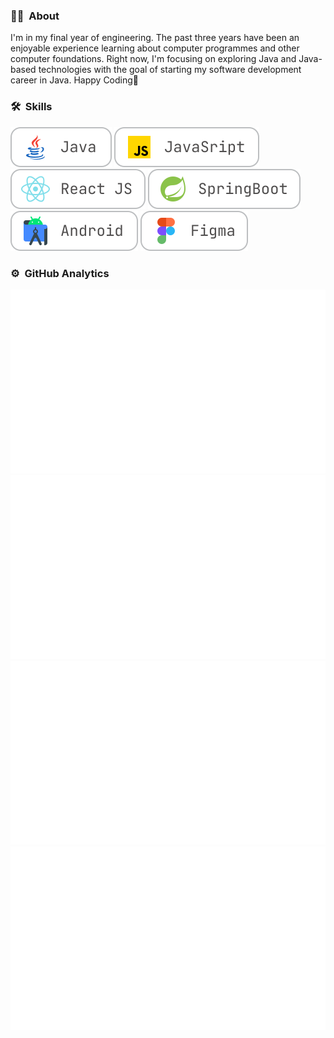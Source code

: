 
### 👨‍💻 &nbsp;About

I'm in my final year of engineering. The past three years have been an enjoyable experience learning about computer programmes and other computer foundations. Right now, I'm focusing on exploring Java and Java-based technologies with the goal of starting my software development career in Java. Happy Coding🤗

### 🛠 &nbsp;Skills

![Java](./java-skill.svg)
![JavaScript](./JavaScript-skill.svg)
![React js](./React-skill.svg)
![SpringBoot](./SpringBoot-skill.svg)
![Android Studio](./Android-skill.svg)
![Figma](./Figma-skill.svg)


### ⚙️ &nbsp;GitHub Analytics

<p align="left">
<a href="https://github.com/devudhayakumar">
  
  ![](https://raw.githubusercontent.com/devudhayakumar/git-stats/master/generated/overview.svg#gh-dark-mode-only)
![](https://raw.githubusercontent.com/devudhayakumar/git-stats/master/generated/overview.svg#gh-light-mode-only)
 ![](https://raw.githubusercontent.com/devudhayakumar/git-stats/master/generated/languages.svg#gh-dark-mode-only)
![](https://raw.githubusercontent.com/devudhayakumar/git-stats/master/generated/languages.svg#gh-light-mode-only)

</a>
 
</p>


